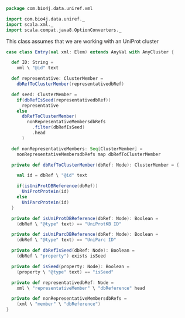 
```scala
package com.bio4j.data.uniref.xml

import com.bio4j.data.uniref._
import scala.xml._
import scala.compat.java8.OptionConverters._
```


This class assumes that we are working with an UniProt cluster


```scala
case class Entry(val xml: Elem) extends AnyVal with AnyCluster {

  def ID: String =
    xml \ "@id" text

  def representative: ClusterMember =
    dbRefToClusterMember(representativedbRef)

  def seed: ClusterMember =
    if(dbRefIsSeed(representativedbRef))
      representative
    else
      dbRefToClusterMember(
        nonRepresentativeMembersdbRefs
          .filter(dbRefIsSeed)
          .head
      )

  def nonRepresentativeMembers: Seq[ClusterMember] =
    nonRepresentativeMembersdbRefs map dbRefToClusterMember

  private def dbRefToClusterMember(dbRef: Node): ClusterMember = {

    val id = dbRef \ "@id" text

    if(isUniProtDBReference(dbRef))
      UniProtProtein(id)
    else
      UniParcProtein(id)
  }

  private def isUniProtDBReference(dbRef: Node): Boolean =
    (dbRef \ "@type" text) == "UniProtKB ID"

  private def isUniParcDBReference(dbRef: Node): Boolean =
    (dbRef \ "@type" text) == "UniParc ID"

  private def dbRefIsSeed(dbRef: Node): Boolean =
    (dbRef \ "property") exists isSeed

  private def isSeed(property: Node): Boolean =
    (property \ "@type" text) == "isSeed"

  private def representativedbRef: Node =
    xml \ "representativeMember" \ "dbReference" head

  private def nonRepresentativeMembersdbRefs =
    (xml \ "member" \ "dbReference")
}

```




[test/scala/ParseUniRef50.scala]: ../../../test/scala/ParseUniRef50.scala.md
[main/scala/uniref.scala]: ../uniref.scala.md
[main/scala/xml/parsers.scala]: parsers.scala.md
[main/scala/xml/entry.scala]: entry.scala.md
